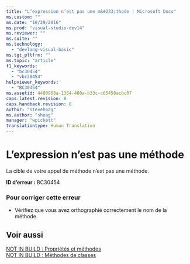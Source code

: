 ```yaml
---
title: "L’expression n’est pas une m&#233;thode | Microsoft Docs"
ms.custom: ""
ms.date: "10/29/2016"
ms.prod: "visual-studio-dev14"
ms.reviewer: ""
ms.suite: ""
ms.technology: 
  - "devlang-visual-basic"
ms.tgt_pltfrm: ""
ms.topic: "article"
f1_keywords: 
  - "bc30454"
  - "vbc30454"
helpviewer_keywords: 
  - "BC30454"
ms.assetid: 4480968a-1364-480a-b33c-c65458acbc07
caps.latest.revision: 8
caps.handback.revision: 8
author: "stevehoag"
ms.author: "shoag"
manager: "wpickett"
translationtype: Human Translation
---
```

# L’expression n’est pas une m&#233;thode
La cible de votre appel de méthode n’est pas une méthode.  
  
 **ID d’erreur :** BC30454  
  
### Pour corriger cette erreur  
  
-   Vérifiez que vous avez orthographié correctement le nom de la méthode.  
  
## Voir aussi  
 [NOT IN BUILD : Propriétés et méthodes](http://msdn.microsoft.com/fr-fr/8822c325-a360-402d-98f5-7a9b4a1b13bf)   
 [NOT IN BUILD : Méthodes de classes](http://msdn.microsoft.com/fr-fr/326214bb-6367-48e7-bb24-714844791400)